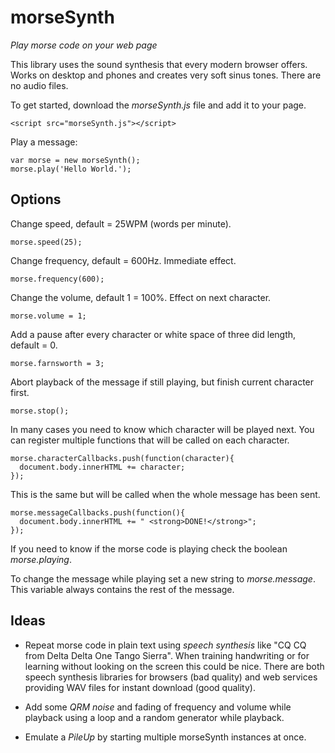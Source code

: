 morseSynth
==========

*Play morse code on your web page*

This library uses the sound synthesis that every modern browser offers. Works on desktop and phones and creates very soft sinus tones. There are no audio files.

To get started, download the *morseSynth.js* file and add it to your page.

    <script src="morseSynth.js"></script>

Play a message:

    var morse = new morseSynth();
    morse.play('Hello World.');


## Options

Change speed, default = 25WPM (words per minute).

    morse.speed(25);

Change frequency, default = 600Hz. Immediate effect.

    morse.frequency(600);

Change the volume, default 1 = 100%. Effect on next character.

    morse.volume = 1; 

Add a pause after every character or white space of three did length, default = 0.

    morse.farnsworth = 3;

Abort playback of the message if still playing, but finish current character first.

    morse.stop();

In many cases you need to know which character will be played next. You can register multiple functions that will be called on each character.

    morse.characterCallbacks.push(function(character){
      document.body.innerHTML += character;
    });

This is the same but will be called when the whole message has been sent.

    morse.messageCallbacks.push(function(){
      document.body.innerHTML += " <strong>DONE!</strong>";
    });

If you need to know if the morse code is playing check the boolean *morse.playing*.

To change the message while playing set a new string to *morse.message*. This variable always contains the rest of the message.

## Ideas

* Repeat morse code in plain text using *speech synthesis* like "CQ CQ from Delta Delta One Tango Sierra". When training handwriting or for learning without looking on the screen this could be nice. There are both speech synthesis libraries for browsers (bad quality) and web services providing WAV files for instant download (good quality).

* Add some *QRM noise* and fading of frequency and volume while playback using a loop and a random generator while playback.

* Emulate a *PileUp* by starting multiple morseSynth instances at once.

